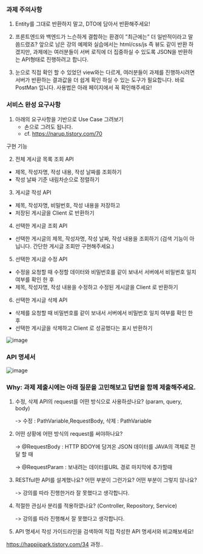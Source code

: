 ### 과제 주의사항 ###

1. Entity를 그대로 반환하지 말고, DTO에 담아서 반환해주세요!

2. 프론트엔드와 백엔드가 느슨하게 결합하는 환경이 ”최근에는” 더 일반적이라고 말씀드렸죠? 
앞으로 남은 강의 예제와 실습에서는 html/css/js 즉 뷰도 같이 반환 하겠지만, 
과제에는 여러분들이 서버 로직에 더 집중하실 수 있도록 JSON을 반환하는 API형태로 진행하려고 합니다.

3. 눈으로 직접 확인 할 수 있었던 view와는 다르게, 
여러분들이 과제를 진행하시려면 서버가 반환하는 결과값을 더 쉽게 확인 하실 수 있는 도구가 필요합니다. 
바로 PostMan 입니다. 사용법은 아래 페이지에서 꼭 확인해주세요!


### 서비스 완성 요구사항 ###

1. 아래의 요구사항을 기반으로 Use Case 그려보기
    - 손으로 그려도 됩니다.
    - cf. https://narup.tistory.com/70

구현 기능

2. 전체 게시글 목록 조회 API 
  - 제목, 작성자명, 작성 내용, 작성 날짜를 조회하기
  - 작성 날짜 기준 내림차순으로 정렬하기
3. 게시글 작성 API 
  - 제목, 작성자명, 비밀번호, 작성 내용을 저장하고
  - 저장된 게시글을 Client 로 반환하기
4. 선택한 게시글 조회 API 
  - 선택한 게시글의 제목, 작성자명, 작성 날짜, 작성 내용을 조회하기 (검색 기능이 아닙니다. 간단한 게시글 조회만 구현해주세요.)
5. 선택한 게시글 수정 API
  - 수정을 요청할 때 수정할 데이터와 비밀번호를 같이 보내서 서버에서 비밀번호 일치 여부를 확인 한 후
  - 제목, 작성자명, 작성 내용을 수정하고 수정된 게시글을 Client 로 반환하기
6. 선택한 게시글 삭제 API
  - 삭제를 요청할 때 비밀번호를 같이 보내서 서버에서 비밀번호 일치 여부를 확인 한 후
  - 선택한 게시글을 삭제하고 Client 로 성공했다는 표시 반환하기



![image](https://github.com/happiipark/happyGit/assets/124240328/5af609bf-3ce8-4bf4-a7d9-d1cfce46fa99)



###  API 명세서  ###

![image](https://github.com/happiipark/happyGit/assets/124240328/007364f1-b653-47f3-b2f2-50c7d7c87349)



### Why: 과제 제출시에는 아래 질문을 고민해보고 답변을 함께 제출해주세요. ###
1. 수정, 삭제 API의 request를 어떤 방식으로 사용하셨나요? (param, query, body)

    -> 수정 : PathVariable,RequestBody, 삭제 : PathVariable

2. 어떤 상황에 어떤 방식의 request를 써야하나요?

    -> @RequestBody : HTTP BDOY에 담겨온 JSON 데이터를 JAVA의 객체로 전달 할 때

    -> @RequestParam : 보내려는 데이터를URL 경로 마지막에 추가할때

3. RESTful한 API를 설계했나요? 어떤 부분이 그런가요? 어떤 부분이 그렇지 않나요?

    -> 강의를 따라 진행한거라 잘 못했다고 생각합니다.

4. 적절한 관심사 분리를 적용하였나요? (Controller, Repository, Service)

    -> 강의를 따라 진행해서 잘 못했다고 생각합니다.

5. API 명세서 작성 가이드라인을 검색하여 직접 작성한 API 명세서와 비교해보세요!


https://happiipark.tistory.com/34 과정..

